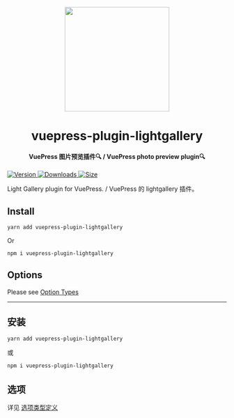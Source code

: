 <!-- markdownlint-disable -->
<p align="center">
  <img width="240" src="https://vuepress-theme-hope.github.io/logo.svg" style="text-align: center;"/>
</p>
<h1 align="center">vuepress-plugin-lightgallery</h1>
<h4 align="center">VuePress 图片预览插件🔍 / VuePress photo preview plugin🔍</h4>

[![Version](https://img.shields.io/npm/v/vuepress-plugin-lightgallery.svg?style=flat-square&logo=npm) ![Downloads](https://img.shields.io/npm/dm/vuepress-plugin-lightgallery.svg?style=flat-square&logo=npm) ![Size](https://img.shields.io/bundlephobia/min/vuepress-plugin-lightgallery?style=flat-square&logo=npm)](https://www.npmjs.com/package/vuepress-plugin-lightgallery)

Light Gallery plugin for VuePress. / VuePress 的 lightgallery 插件。

## Install

```bash
yarn add vuepress-plugin-lightgallery
```

Or

```bash
npm i vuepress-plugin-lightgallery
```

## Options

Please see [Option Types](https://github.com/vuepress-theme-hope/vuepress-theme-hope/blob/main/packages/lightgallery/src/shared/options.ts)

---

## 安装

```bash
yarn add vuepress-plugin-lightgallery
```

或

```bash
npm i vuepress-plugin-lightgallery
```

## 选项

详见 [选项类型定义](https://github.com/vuepress-theme-hope/vuepress-theme-hope/blob/main/packages/lightgallery/src/shared/options.ts)
